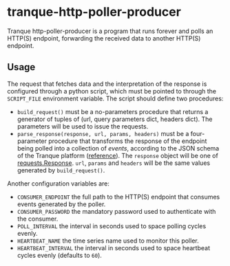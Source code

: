 # tranque-http-poller-producer

Tranque http-poller-producer is a program that runs forever and polls
an HTTP(S) endpoint, forwarding the received data to another HTTP(S)
endpoint.

## Usage

The request that fetches data and the interpretation of the response
is configured through a python script, which must be pointed to
through the `SCRIPT_FILE` environment variable. The script should
define two procedures:
- `build_request()` must be a no-parameters procedure that returns a
  generator of tuples of (url, query parameters dict, headers
  dict). The parameters will be used to issue the requests.
- `parse_response(response, url, params, headers)` must be a
  four-parameter procedure that transforms the response of the
  endpoint being polled into a collection of _events_, according to
  the JSON schema of the Tranque platform
  ([reference](https://gitlab.com/Inria-Chile/tranque/beats-consumer/blob/dev/event.jsonschema)). The
  `response` object will be one of
  [requests.Response](https://2.python-requests.org/en/master/api/#requests.Response). `url`,
  `params` and `headers` will be the same values generated by
  `build_request()`.

Another configuration variables are:
- `CONSUMER_ENDPOINT` the full path to the HTTP(S) endpoint that
  consumes events generated by the poller.
- `CONSUMER_PASSWORD` the mandatory password used to authenticate with
  the consumer.
- `POLL_INTERVAL` the interval in seconds used to space polling cycles
  evenly.
- `HEARTBEAT_NAME` the time series name used to monitor this poller.
- `HEARTBEAT_INTERVAL` the interval in seconds used to space heartbeat
  cycles evenly (defaults to `60`).
